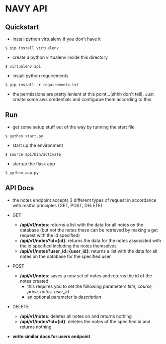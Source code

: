 # NAVY API

## Quickstart
* Install python virtualenv if you don't have it
```
$ pip install virtualenv
```
* create a python virtualenv inside this directory
```
$ virtualenv api
```
* install python requirements
```
$ pip install -r requirements.txt
```
* the permissions are pretty lenient at this point...(shhh don't tell). Just create some aws credentials and configurue them according to this

## Run
* get some setup stuff out of the way by running the start file
```
$ python start.py
```
* start up the environment
```
$ source api/bin/activate
```
* startup the flask app
```
$ python app.py
```

## API Docs
* the notes endpoint accepts 3 different types of request in accordance with restful principles (GET, POST, DELETE)

* GET
    * **/api/v1/notes**: returns a list with the data for all notes on the database (but not the notes these can be retrieved by making a get request with the id specified)
    * **/api/v1/notes?id={id}**: returns the data for the notes associated with the id specified including the notes themselves
    * **/api/v1/notes?user_id={user_id}**: returns a list with the data for all notes on the database for the specified user

* POST
    * **/api/v1/notes**: saves a new set of notes and returns the id of the notes created
        * this requires you to set the following parameters *title, course, price, notes, user_id*
        * an optional parameter is *description*

* DELETE
    * **/api/v1/notes**: deletes all notes on and returns nothing
    * **/api/v1/notes?id={id}**: deletes the notes of the specified id and returns nothing

* **write similar docs for users endpoint**
